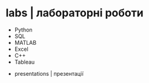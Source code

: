 # labs | лабораторні роботи

* Python
* SQL
* MATLAB
* Exсel
* С++
* Tableau
  
+ presentations | презентації
